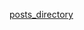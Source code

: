 [title]: <> (nasajkanten's blog)
[icon]: <> (http://vitalik.ca/images/icon.png)
[posts_directory](./posts)
